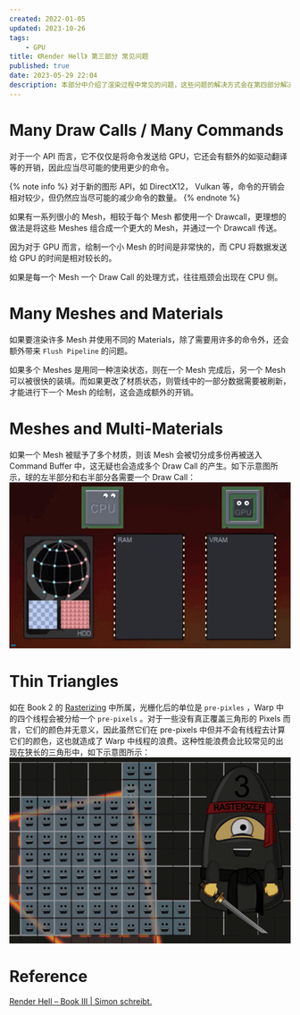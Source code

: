 ```yaml
---
created: 2022-01-05
updated: 2023-10-26
tags:
    - GPU
title: 《Render Hell》 第三部分 常见问题
published: true
date: 2023-05-29 22:04 
description: 本部分中介绍了渲染过程中常见的问题，这些问题的解决方式会在第四部分解决方案中阐述
---
```



# Many Draw Calls / Many Commands

对于一个 API 而言，它不仅仅是将命令发送给 GPU，它还会有额外的如驱动翻译等的开销，因此应当尽可能的使用更少的命令。

{% note info %}
对于新的图形 API，如 DirectX12， Vulkan 等，命令的开销会相对较少，但仍然应当尽可能的减少命令的数量。
{% endnote %}

如果有一系列很小的 Mesh，相较于每个 Mesh 都使用一个 Drawcall，更理想的做法是将这些 Meshes 组合成一个更大的 Mesh，并通过一个 Drawcall 传送。

因为对于 GPU 而言，绘制一个小 Mesh 的时间是非常快的，而 CPU 将数据发送给 GPU 的时间是相对较长的。

如果是每一个 Mesh 一个 Draw Call 的处理方式，往往瓶颈会出现在 CPU 侧。

# Many Meshes and Materials

如果要渲染许多 Mesh 并使用不同的 Materials，除了需要用许多的命令外，还会额外带来 `Flush Pipeline` 的问题。

如果多个 Meshes 是用同一种渲染状态，则在一个 Mesh 完成后，另一个 Mesh 可以被很快的装填。而如果更改了材质状态，则管线中的一部分数据需要被刷新，才能进行下一个 Mesh 的绘制，这会造成额外的开销。

# Meshes and Multi-Materials

如果一个 Mesh 被赋予了多个材质，则该 Mesh 会被切分成多份再被送入 Command Buffer 中，这无疑也会造成多个 Draw Call 的产生。如下示意图所示，球的左半部分和右半部分各需要一个 Draw Call：
![Multi-Materials](/book_3_problems/copy_data_from_hdd_to_ram_vram_01_multimaterial.gif)

# Thin Triangles

如在 Book 2 的 [Rasterizing](/book_2_pipeline/#Rasterizing) 中所属，光栅化后的单位是 `pre-pixles` ，Warp 中的四个线程会被分给一个 `pre-pixels` 。对于一些没有真正覆盖三角形的 Pixels 而言，它们的颜色并无意义，因此虽然它们在 pre-pixels 中但并不会有线程去计算它们的颜色，这也就造成了 Warp 中线程的浪费。这种性能浪费会比较常见的出现在狭长的三角形中，如下示意图所示：
![Thin Triangles 造成的性能浪费](/book_3_problems/pipeline_rasterizing03_.gif)

# Reference

[Render Hell – Book III | Simon schreibt.](http://simonschreibt.de/gat/renderhell-book3/)